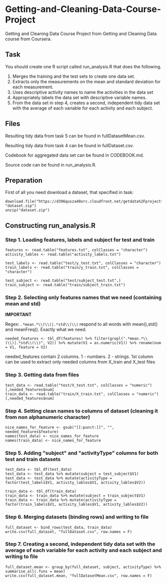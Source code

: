# Getting-and-Cleaning-Data-Course-Project
Getting and Cleaning Data Course Project from Getting and Cleaning Data course from Coursera.
## Task
You should create one R script called run_analysis.R that does the following.

1. Merges the training and the test sets to create one data set.
2. Extracts only the measurements on the mean and standard deviation for each measurement.
3. Uses descriptive activity names to name the activities in the data set
4. Appropriately labels the data set with descriptive variable names.
5. From the data set in step 4, creates a second, independent tidy data set with the average of each variable for each activity and each subject.

## Files

Resulting tidy data from task 5 can be found in fullDatasetMean.csv.

Resulting tidy data from task 4 can be found in fullDataset.csv.

Codebook for aggregated data set can be found in CODEBOOK.md.

Source code can be found in run_analysis.R.

## Preparation
First of all you need download  a dataset, that specified in task: 
```
download.file("https://d396qusza40orc.cloudfront.net/getdata%2Fprojectfiles%2FUCI%20HAR%20Dataset.zip", "dataset.zip")
unzip("dataset.zip")
```
## Constructing run_analysis.R

### Step 1. Loading features, labels and subject for test and train

```
features <- read.table("features.txt", colClasses = "character")
activity_lables <- read.table("activity_labels.txt")

test_labels <- read.table("test/y_test.txt", colClasses = "character")
train_labels <- read.table("train/y_train.txt", colClasses = "character")

test_subject <- read.table("test/subject_test.txt",)
train_subject <- read.table("train/subject_train.txt")
```
### Step 2. Selecting only features names that we need (containing mean and std)
**IMPORTANT** 

Regex: ```.*mean.*\\(\\)|.*std\\(\\)``` respond to all words with mean(),std() and meanFreq(). Exactly what we need.

```
needed_features <- tbl_df(features) %>% filter(grepl(".*mean.*\\(\\)|.*std\\(\\)", V2)) %>% mutate(V1 = as.numeric(V1)) %>% rename(num = V1, feature = V2)
```
needed_features contain 2 columns. 1 - numbers. 2 - strings. 1st column can be used to extract only needed columns from X_train and X_test files
### Step 3. Getting data from files
```
test_data <- read.table("test/X_test.txt", colClasses = "numeric")[,needed_features$num]
train_data <- read.table("train/X_train.txt", colClasses = "numeric")[,needed_features$num]
```
### Step 4. Setting clean names to columns of dataset (cleaning it from non alphanumeric character)
```
nice_names_for_feature <- gsub("[[:punct:]]", "", needed_features$feature)
names(test_data) <- nice_names_for_feature
names(train_data) <- nice_names_for_feature
```
### Step 5. Adding "subject" and "activityType" columns for both test and train datasets
```
test_data <- tbl_df(test_data)
test_data <- test_data %>% mutate(subject = test_subject$V1)
test_data <- test_data %>% mutate(activityType = factor(test_labels$V1, activity_lables$V1, activity_lables$V2))

train_data <- tbl_df(train_data)
train_data <- train_data %>% mutate(subject = train_subject$V1)
train_data <- train_data %>% mutate(activityType = factor(train_labels$V1, activity_lables$V1, activity_lables$V2))
```
### Step 6. Merging datasets (binding rows) and writing to file
```
full_dataset <- bind_rows(test_data, train_data)
write.csv(full_dataset, "fullDataset.csv", row.names = F)
```

### Step 7. Creating a second, independent tidy data set with the average of each variable for each activity and each subject and writing to file
```
full_dataset.mean <- group_by(full_dataset, subject, activityType) %>% summarise_all(.funs = mean)
write.csv(full_dataset.mean, "fullDatasetMean.csv", row.names = F)
```